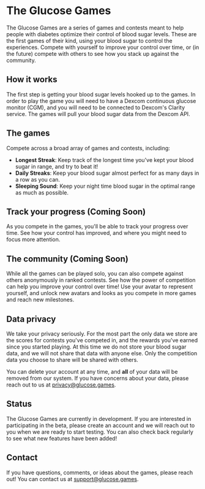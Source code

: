 # The Glucose Games

The Glucose Games are a series of games and contests meant to help people with diabetes optimize their control of blood sugar levels.
These are the first games of their kind, using your blood sugar to control the experiences.
Compete with yourself to improve your control over time, or (in the future) compete with others to see how you stack up against the community.

## How it works

The first step is getting your blood sugar levels hooked up to the games. 
In order to play the game you will need to have a Dexcom continuous glucose monitor (CGM), and you will need to be connected to Dexcom's Clarity service.
The games will pull your blood sugar data from the Dexcom API.

## The games

Compete across a broad array of games and contests, including:

- **Longest Streak**: Keep track of the longest time you've kept your blood sugar in range, and try to beat it!
- **Daily Streaks**: Keep your blood sugar almost perfect for as many days in a row as you can.
- **Sleeping Sound**: Keep your night time blood sugar in the optimal range as much as possible.

## Track your progress (Coming Soon)

As you compete in the games, you'll be able to track your progress over time.
See how your control has improved, and where you might need to focus more attention.

## The community (Coming Soon)

While all the games can be played solo, you can also compete against others anonymously in ranked contests.
See how the power of competition can help you improve your control over time!
Use your avatar to represent yourself, and unlock new avatars and looks as you compete in more games and reach new milestones.

## Data privacy

We take your privacy seriously.
For the most part the only data we store are the scores for contests you've competed in, and the rewards you've earned since you started playing.
At this time we do not store your blood sugar data, and we will not share that data with anyone else.
Only the competition data you choose to share will be shared with others.

You can delete your account at any time, and **all** of your data will be removed from our system.
If you have concerns about your data, please reach out to us at [privacy@glucose.games](mailto:privacy@glucose.games).

## Status

The Glucose Games are currently in development.
If you are interested in participating in the beta, please create an account and we will reach out to you when we are ready to start testing.
You can also check back regularly to see what new features have been added!

## Contact

If you have questions, comments, or ideas about the games, please reach out!
You can contact us at [support@glucose.games](mailto:owner@glucose.games).

